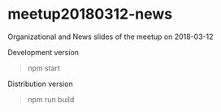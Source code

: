 # meetup20180312-news
Organizational and News slides of the meetup on 2018-03-12

Development version
> npm start

Distribution version
> npm run build
